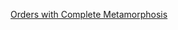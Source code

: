 [Orders with Complete Metamorphosis](https://aubreymoore.github.io/albi345-slides/Orders-with-Complete-Metamorphosis)


